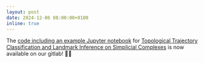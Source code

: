 ```yaml
---
layout: post
date: 2024-12-06 08:00:00+0100
inline: true
---
```

The [code including an example Jupyter notebook](https://git.rwth-aachen.de/netsci/landmark-inference) for [Topological Trajectory Classification and Landmark Inference on Simplicial Complexes](https://arxiv.org/abs/2412.03145) is now available on our gitlab! :whale::blush:
